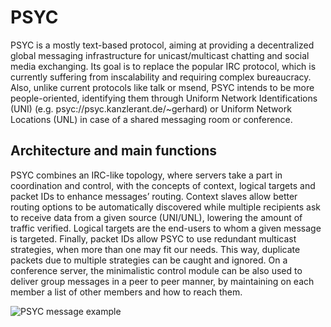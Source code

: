 
# PSYC

PSYC is a mostly text-based protocol, aiming at providing a decentralized global messaging infrastructure for unicast/multicast chatting and social media exchanging.
Its goal is to replace the popular IRC protocol, which is currently suffering from inscalability and requiring complex bureaucracy. Also, unlike current protocols like talk or msend, PSYC intends to be more people-oriented, identifying them through Uniform Network Identifications (UNI) (e.g. psyc://psyc.kanzlerant.de/~gerhard) or Uniform Network Locations (UNL) in case of a shared messaging room or conference.

## Architecture and main functions

PSYC combines an IRC-like topology, where servers take a part in coordination and control, with the concepts of context, logical targets and packet IDs to enhance messages’ routing. Context slaves allow better routing options to be automatically discovered while multiple recipients ask to receive data from a given source (UNI/UNL), lowering the amount of traffic verified. Logical targets are the end-users to whom a given message is targeted. Finally, packet IDs allow PSYC to use redundant multicast strategies, when more than one may fit our needs. This way, duplicate packets due to multiple strategies can be caught and ignored. On a conference server, the minimalistic control module can be also used to deliver group messages in a peer to peer manner, by maintaining on each member a list of other members and how to reach them.

![PSYC message example](psyc_message)


